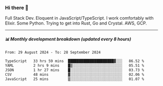 ### Hi there 👋

Full Stack Dev. Eloquent in JavaScript/TypeScript. I work comfortably with Elixir. Some Python. Trying to get into Rust, Go and Crystal. AWS, GCP.

***

##### 📊 Monthly development breakdown (updated every 8 hours)

<!--START_SECTION:waka-->

```txt
From: 29 August 2024 - To: 28 September 2024

TypeScript   33 hrs 59 mins  █████████████████████▓░░░   86.52 %
YAML         2 hrs 9 mins    █▒░░░░░░░░░░░░░░░░░░░░░░░   05.51 %
JSON         1 hr 27 mins    █░░░░░░░░░░░░░░░░░░░░░░░░   03.73 %
CSV          48 mins         ▓░░░░░░░░░░░░░░░░░░░░░░░░   02.06 %
JavaScript   25 mins         ▒░░░░░░░░░░░░░░░░░░░░░░░░   01.07 %
```

<!--END_SECTION:waka-->
